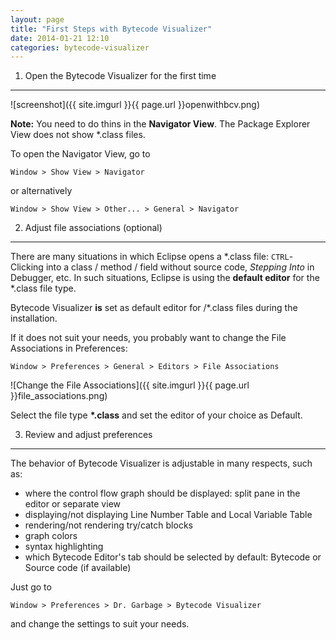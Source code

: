 ```yaml
---
layout: page
title: "First Steps with Bytecode Visualizer"
date: 2014-01-21 12:10
categories: bytecode-visualizer
---
```


1. Open the Bytecode Visualizer for the first time
--------------------------------------------------

![screenshot]({{ site.imgurl }}{{ page.url }}openwithbcv.png)

__Note:__ You need to do thins in the __Navigator View__. The Package Explorer View does not show \*.class files.

To open the Navigator View, go to

`Window > Show View > Navigator`

or alternatively

`Window > Show View > Other... > General > Navigator`




2. Adjust file associations (optional)
--------------------------------------

There are many situations in which Eclipse opens a \*.class file: `CTRL`-Clicking into a class / method / field without source code, *Stepping Into* in Debugger, etc. In such situations, Eclipse is using the __default editor__ for the \*.class file type.

Bytecode Visualizer __is__ set as default editor for /*.class files during the installation.

If it does not suit your needs, you probably want to change the File Associations in Preferences:

`Window > Preferences > General > Editors > File Associations`

![Change the File Associations]({{ site.imgurl }}{{ page.url }}file_associations.png)

Select the file type __\*.class__ and set the editor of your choice as Default.




3. Review and adjust preferences
--------------------------------

The behavior of Bytecode Visualizer is adjustable in many respects, such as:

* where the control flow graph should be displayed: split pane in the editor or separate view
* displaying/not displaying Line Number Table and Local Variable Table
* rendering/not rendering try/catch blocks
* graph colors
* syntax highlighting
* which Bytecode Editor's tab should be selected by default: Bytecode or Source code (if available) 

Just go to

`Window > Preferences > Dr. Garbage > Bytecode Visualizer`

and change the settings to suit your needs.
